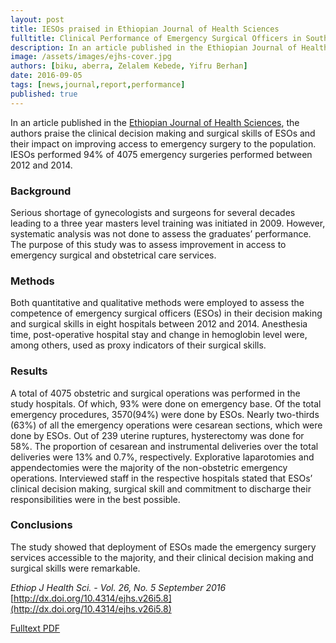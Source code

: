 ```yaml
---
layout: post
title: IESOs praised in Ethiopian Journal of Health Sciences 
fulltitle: Clinical Performance of Emergency Surgical Officers in Southern Ethiopia (EJHS)
description: In an article published in the Ethiopian Journal of Health Sciences, the authors praise the clinical decision making and surgical skills of ESOs and their impact on improving access to emergency surgery to the population. IESOs performed 94% of 4075 emergency surgeries performed between 2012 and 2014.
image: /assets/images/ejhs-cover.jpg
authors: [biku, aberra, Zelalem Kebede, Yifru Berhan]
date: 2016-09-05
tags: [news,journal,report,performance]
published: true
---
```


In an article published in the [Ethiopian Journal of Health Sciences](https://www.ajol.info/index.php/ejhs/index), 
the authors praise the clinical decision making and surgical skills of ESOs and their impact on improving access to emergency surgery to the population. IESOs performed 94% of 4075 emergency surgeries performed between 2012 and 2014.

### Background
Serious shortage of gynecologists and surgeons for several decades leading to a three year masters level training was initiated in 2009.
However, systematic analysis was not done to assess the graduates’ performance.
The purpose of this study was to assess improvement in access to emergency surgical and obstetrical care services.

### Methods
Both quantitative and qualitative methods were employed to assess the competence of emergency surgical officers (ESOs) in their decision making and surgical skills in eight hospitals between 2012 and 2014.
Anesthesia time, post-operative hospital stay and change in hemoglobin level were, among others, used as proxy indicators of their surgical skills.

### Results
A total of 4075 obstetric and surgical operations was performed in the study hospitals.
Of which, 93% were done on emergency base.
Of the total emergency procedures, 3570(94%) were done by ESOs.
Nearly two-thirds (63%) of all the emergency operations were cesarean sections, which were done by ESOs.
Out of 239 uterine ruptures, hysterectomy was done for 58%.
The proportion of cesarean and instrumental deliveries over the total deliveries were 13% and 0.7%, respectively.
Explorative laparotomies and appendectomies were the majority of the non-obstetric emergency operations.
Interviewed staff in the respective hospitals stated that ESOs’ clinical decision making, surgical skill and commitment to discharge their responsibilities were in the best possible.

### Conclusions
The study showed that deployment of ESOs made the emergency surgery services accessible to the majority, and their clinical decision making and surgical skills were remarkable.

*Ethiop J Health Sci. - Vol. 26, No. 5 September 2016*
[http://dx.doi.org/10.4314/ejhs.v26i5.8](http://dx.doi.org/10.4314/ejhs.v26i5.8)

[<span class="i-download"></span> Fulltext PDF](https://www.ajol.info/index.php/ejhs/article/download/144148/133816)
